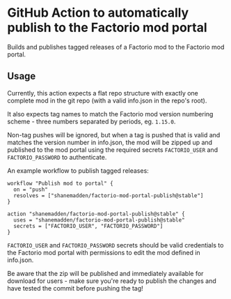 # GitHub Action to automatically publish to the Factorio mod portal

Builds and publishes tagged releases of a Factorio mod to the Factorio mod portal.

## Usage
Currently, this action expects a flat repo structure with exactly one complete mod in the git repo (with a valid info.json in the repo's root).

It also expects tag names to match the Factorio mod version numbering scheme - three numbers separated by periods, eg. `1.15.0`.

Non-tag pushes will be ignored, but when a tag is pushed that is valid and matches the version number in info.json, the mod will be zipped up and published to the mod portal using the required secrets `FACTORIO_USER` and `FACTORIO_PASSWORD` to authenticate.

An example workflow to publish tagged releases:

    workflow "Publish mod to portal" {
      on = "push"
      resolves = ["shanemadden/factorio-mod-portal-publish@stable"]
    }

    action "shanemadden/factorio-mod-portal-publish@stable" {
      uses = "shanemadden/factorio-mod-portal-publish@stable"
      secrets = ["FACTORIO_USER", "FACTORIO_PASSWORD"]
    }

`FACTORIO_USER` and `FACTORIO_PASSWORD` secrets should be valid credentials to the Factorio mod portal with permissions to edit the mod defined in info.json.

Be aware that the zip will be published and immediately available for download for users - make sure you're ready to publish the changes and have tested the commit before pushing the tag!
